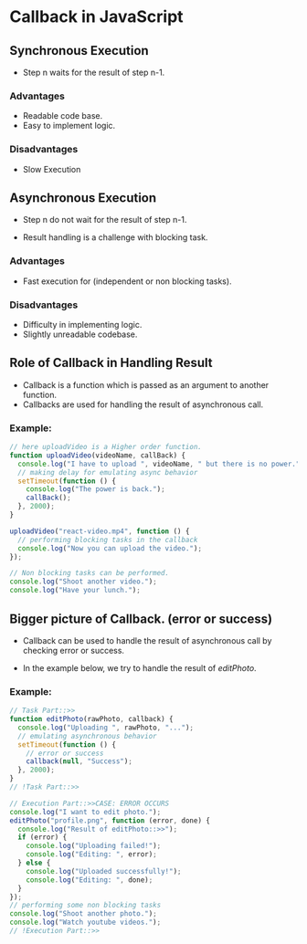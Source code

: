 # Callback in JavaScript

## Synchronous Execution

- Step n waits for the result of step n-1.

### Advantages

- Readable code base.
- Easy to implement logic.

### Disadvantages

- Slow Execution

## Asynchronous Execution

- Step n do not wait for the result of step n-1.

* Result handling is a challenge with blocking task.

### Advantages

- Fast execution for (independent or non blocking tasks).

### Disadvantages

- Difficulty in implementing logic.
- Slightly unreadable codebase.

## Role of Callback in Handling Result

- Callback is a function which is passed as an argument to another function.
- Callbacks are used for handling the result of asynchronous call.

### Example:

```js
// here uploadVideo is a Higher order function.
function uploadVideo(videoName, callBack) {
  console.log("I have to upload ", videoName, " but there is no power.");
  // making delay for emulating async behavior
  setTimeout(function () {
    console.log("The power is back.");
    callBack();
  }, 2000);
}

uploadVideo("react-video.mp4", function () {
  // performing blocking tasks in the callback
  console.log("Now you can upload the video.");
});

// Non blocking tasks can be performed.
console.log("Shoot another video.");
console.log("Have your lunch.");
```

## Bigger picture of Callback. (error or success)

- Callback can be used to handle the result of asynchronous call by checking error or success.

* In the example below, we try to handle the result of _editPhoto_.

### Example:

```js
// Task Part::>>
function editPhoto(rawPhoto, callback) {
  console.log("Uploading ", rawPhoto, "...");
  // emulating asynchronous behavior
  setTimeout(function () {
    // error or success
    callback(null, "Success");
  }, 2000);
}
// !Task Part::>>

// Execution Part::>>CASE: ERROR OCCURS
console.log("I want to edit photo.");
editPhoto("profile.png", function (error, done) {
  console.log("Result of editPhoto::>>");
  if (error) {
    console.log("Uploading failed!");
    console.log("Editing: ", error);
  } else {
    console.log("Uploaded successfully!");
    console.log("Editing: ", done);
  }
});
// performing some non blocking tasks
console.log("Shoot another photo.");
console.log("Watch youtube videos.");
// !Execution Part::>>
```
